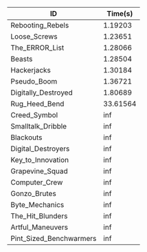 |ID|Time(s)|
|-|-|
|Rebooting_Rebels|1.19203|
|Loose_Screws|1.23651|
|The_ERROR_List|1.28066|
|Beasts|1.28504|
|Hackerjacks|1.30184|
|Pseudo_Boom|1.36721|
|Digitally_Destroyed|1.80689|
|Rug_Heed_Bend|33.61564|
|Creed_Symbol|inf|
|Smalltalk_Dribble|inf|
|Blackouts|inf|
|Digital_Destroyers|inf|
|Key_to_Innovation|inf|
|Grapevine_Squad|inf|
|Computer_Crew|inf|
|Gonzo_Brutes|inf|
|Byte_Mechanics|inf|
|The_Hit_Blunders|inf|
|Artful_Maneuvers|inf|
|Pint_Sized_Benchwarmers|inf|

